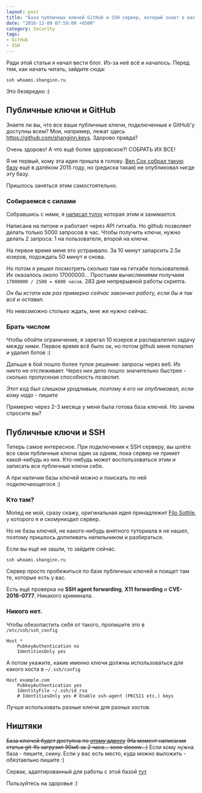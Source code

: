 ```yaml
---
layout: post
title: "База публичных ключей GitHub и SSH сервер, который знает о вас всё"
date: "2016-12-09 07:59:00 +0500"
category: Security
tags:
- GitHub
- SSH
---
```


Ради этой статьи я начал вести блог. Из-за неё всё и началось.
Перед тем, как начать читать, зайдите сюда:
```
ssh whoami.shanginn.ru
```
Это безвредно :)

## Публичные ключи и GitHub

Знаете ли вы, что все ваши публичные ключи, подключенные к GitHub'у доступны всем?
Мои, например, лежат здесь https://github.com/shanginn.keys. Здорово правда?

Очень здорово! А что ещё более здоровское?! СОБРАТЬ ИХ ВСЕ!

Я не первый, кому эта идея пришла в голову.
[Ben Cox собрал такую базу](https://blog.benjojo.co.uk/post/auditing-github-users-keys)
ещё в далёком 2015 году, но (редиска такая) не опубликовал нигде эту базу.

Пришлось заняться этим самостоятельно.

### Собираемся с силами

Собравшись с ними, я [написал тулзу](https://github.com/shanginn/github_public_keys_grabber)
которая этим и занимается.

Написана на питоне и работает через API гитхаба. Но github позволяет делать только 5000
запросов в час. Чтобы получить ключи, нужно делать 2 запроса: 1 на пользователя, второй на ключи.

На первое время меня это устраивало. За 10 минут запарсить 2.5к юзеров, подождать 50 минут и снова.

Но потом я решил посмотреть сколько там на гитхабе пользователей. Их оказалось около 17000000...
Простыми вычислениями получаем `17000000 / 2500 = 6800 часов`. 283 дня непрерывной работы скрипта.

*Он бы кстати как раз примерно сейчас закончил работу, если бы я так всё и оставил.*

Но невозможно столько ждать, мне же нужно сейчас.

### Брать числом

Чтобы обойти ограничение, я зарегал 10 юзеров и распаралелил задачу между ними.
Первое время всё было ок, но потом github меня попалил и удалил ботов :(

Дальше в бой пошло более тупое решение: запросы через веб. Их никто не отслеживает.
Через них дело пошло значительно быстрее - сколько пропускная способность позволит.

*Этот код был слишком уродливым, поэтому я его не опубликовал, если кому надо - пишите*

Примерно через 2-3 месяца у меня была готова база ключей. Но зачем спросите вы?

## Публичные ключи и SSH

Теперь самое интересное. При подключении к SSH серверу, вы шлёте все свои
публичные ключи один за одним, пока сервер не примет какой-нибудь из них.
Кто-нибудь может воспользоваться этим и записать все публичные ключи себе.

А при наличии базы ключей можно и поискать по ней подключающегося :)

### Кто там?

Мопед не мой, сразу скажу, оригинальная идея принадлежит
[Filo Sottile](https://github.com/FiloSottile/whosthere),
у которого я и скомуниздил сервер.

Но не базы ключей, не какого-нибудь внятного туториала я не нашел,
поэтому пришлось допиливать напильником и разбираться.

Если вы ещё не зашли, то зайдите сейчас.

```
ssh whoami.shanginn.ru
```

Сервер просто пробежиться по базе публичных ключей и поищет там те, которые
есть у вас.

Есть ещё проверка на **SSH agent forwarding**, **X11 forwarding** и **CVE-2016-0777**.
Никакого криминала.

### Никого нет.

Чтобы обезопастить себя от такого, пропишите это в `/etc/ssh/ssh_config`

```
Host *
    PubkeyAuthentication no
    IdentitiesOnly yes
```

А потом укажите, какие именно ключи должны использоваться для какого хоста в
`~/.ssh/config`

```
Host example.com
    PubkeyAuthentication yes
    IdentityFile ~/.ssh/id_rsa
    # IdentitiesOnly yes # Enable ssh-agent (PKCS11 etc.) keys
```

Лучше использовать разные ключи для разных хостов.

## Ништяки

~~База ключей будет доступна по [этому адресу](https://github.com/shanginn/github_public_keys_database)~~
~~(На момент написания статьи git-lfs загрузил 90мб за 2 часа... sooo slooow...)~~
Если кому нужна база - пишите, скину. Если у вас есть место, куда можно выложить - обязтаельно пишите :)

Сервак, адаптированный для работы с этой базой [тут](https://github.com/shanginn/whosthere)

Пользуйтесь на здоровье :)
